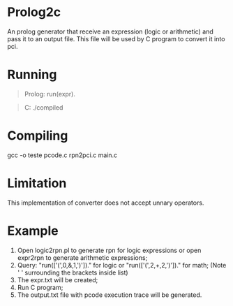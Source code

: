 # Prolog2c
An prolog generator that receive an expression (logic or arithmetic) and pass it to an output file. This file will be used by C program to convert it into pci.

# Running
> Prolog: run(expr).

> C: ./compiled

# Compiling
gcc -o teste pcode.c rpn2pci.c main.c

# Limitation
This implementation of  converter does not accept unnary operators. 

# Example
1. Open logic2rpn.pl to generate rpn for logic expressions or open expr2rpn to generate arithmetic expressions;
2. Query: "run(['(',0,&,1,')'])." for logic or "run(['(',2,+,2,')'])." for math; (Note ' ' surrounding the brackets inside list)
3. The expr.txt will be created;
4. Run C program;
5. The output.txt file with pcode execution trace will be generated.
